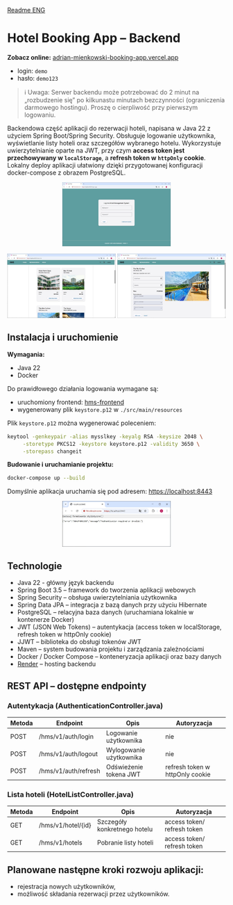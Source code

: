 [Readme ENG](README.md)

# Hotel Booking App – Backend

**Zobacz online:** [adrian-mienkowski-booking-app.vercel.app](https://adrian-mienkowski-booking-app.vercel.app)
- login: `demo`
- hasło: `demo123`

> ℹ️ Uwaga: Serwer backendu może potrzebować do 2 minut na „rozbudzenie się” po kilkunastu minutach bezczynności (ograniczenia darmowego hostingu). Proszę o cierpliwość przy pierwszym logowaniu.

Backendowa część aplikacji do rezerwacji hoteli, napisana w Java 22 z użyciem Spring Boot/Spring Security. Obsługuje logowanie użytkownika, wyświetlanie listy hoteli oraz szczegółów wybranego hotelu. Wykorzystuje uwierzytelnianie oparte na JWT, przy czym **access token jest przechowywany w `localStorage`**, a **refresh token w `httpOnly` cookie**. Lokalny deploy aplikacji ułatwiony dzięki przygotowanej konfiguracji docker-compose z obrazem PostgreSQL. 

<p align="center">
  <img src="img/login_page.jpg" width="250"/>
</p>
<p align="center">
  <img src="img/hotels-list.jpg" width="250"/>
  <img src="img/reservation-panel.jpg" width="250"/>
</p>

## Instalacja i uruchomienie

**Wymagania:**
- Java 22
- Docker

Do prawidłowego działania logowania wymagane są:
- uruchomiony frontend: [hms-frontend](https://github.com/ArdianM90/hms-frontend)
- wygenerowany plik `keystore.p12` w `./src/main/resources`

Plik `keystore.p12` można wygenerować poleceniem:
```bash
keytool -genkeypair -alias mysslkey -keyalg RSA -keysize 2048 \
     -storetype PKCS12 -keystore keystore.p12 -validity 3650 \
     -storepass changeit
```

**Budowanie i uruchamianie projektu:**
```bash
docker-compose up --build
```

Domyślnie aplikacja uruchamia się pod adresem: [https://localhost:8443](https://localhost:8443)
<p align="center">
  <img src="img/localhost8443.jpg" width="250"/>
</p>

## Technologie
- Java 22 - główny język backendu
- Spring Boot 3.5 – framework do tworzenia aplikacji webowych
- Spring Security – obsługa uwierzytelniania użytkownika
- Spring Data JPA – integracja z bazą danych przy użyciu Hibernate
- PostgreSQL – relacyjna baza danych (uruchamiana lokalnie w kontenerze Docker)
- JWT (JSON Web Tokens) – autentykacja (access token w localStorage, refresh token w httpOnly cookie)
- JJWT – biblioteka do obsługi tokenów JWT
- Maven – system budowania projektu i zarządzania zależnościami
- Docker / Docker Compose – konteneryzacja aplikacji oraz bazy danych
- [Render](https://render.com//) – hosting backendu

## REST API – dostępne endpointy
### Autentykacja (AuthenticationController.java)

| Metoda | Endpoint              | Opis                     | Autoryzacja                     |
|--------|-----------------------|--------------------------|---------------------------------|
| POST   | /hms/v1/auth/login    | Logowanie użytkownika    | nie                             |
| POST   | /hms/v1/auth/logout   | Wylogowanie użytkownika  | nie                             |
| POST   | /hms/v1/auth/refresh  | Odświeżenie tokena JWT   | refresh token w httpOnly cookie |

### Lista hoteli (HotelListController.java)

| Metoda | Endpoint           | Opis                         | Autoryzacja                 |
|--------|--------------------|------------------------------|-----------------------------|
| GET    | /hms/v1/hotel/{id} | Szczegóły konkretnego hotelu | access token/ refresh token |
| GET    | /hms/v1/hotels     | Pobranie listy hoteli        | access token/ refresh token |

## Planowane następne kroki rozwoju aplikacji:
- rejestracja nowych użytkowników,
- możliwość składania rezerwacji przez użytkowników.
